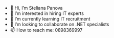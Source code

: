 - 👋 Hi, I’m Steliana Panova
- 👀 I’m interested in hiring IT experts
- 🌱 I’m currently learning IT recruitment
- 💞️ I’m looking to collaborate on .NET specialists
- 📫 How to reach me: 0898369997

<!---
stelianap/stelianap is a ✨ special ✨ repository because its `README.md` (this file) appears on your GitHub profile.
You can click the Preview link to take a look at your changes.
--->
